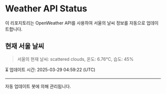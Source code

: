 
# Weather API Status

이 리포지토리는 OpenWeather API를 사용하여 서울의 날씨 정보를 자동으로 업데이트합니다.

## 현재 서울 날씨
> 서울의 현재 날씨: scattered clouds, 온도: 6.76°C, 습도: 45%

⏳ 업데이트 시간: 2025-03-29 04:59:22 (UTC)

---
자동 업데이트 봇에 의해 관리됩니다.
